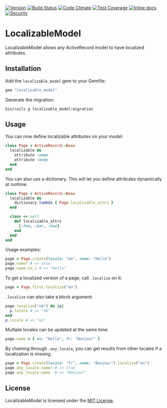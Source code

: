 [![Version](https://img.shields.io/gem/v/localizable_model.svg?style=flat)](https://rubygems.org/gems/localizable_model)
[![Build Status](https://travis-ci.org/anyone-oslo/localizable_model.svg?branch=master)](https://travis-ci.org/anyone-oslo/localizable_model)
[![Code Climate](https://codeclimate.com/github/anyone-oslo/localizable_model/badges/gpa.svg)](https://codeclimate.com/github/anyone-oslo/localizable_model)
[![Test Coverage](https://codeclimate.com/github/anyone-oslo/localizable_model/badges/coverage.svg)](https://codeclimate.com/github/anyone-oslo/localizable_model)
[![Inline docs](http://inch-ci.org/github/anyone-oslo/localizable_model.svg)](http://inch-ci.org/github/anyone-oslo/localizable_model)
[![Security](https://hakiri.io/github/anyone-oslo/localizable_model/master.svg)](https://hakiri.io/github/anyone-oslo/localizable_model/master)

# LocalizableModel

LocalizableModel allows any ActiveRecord model to have localized attributes.

## Installation

Add the `localizable_model` gem to your Gemfile:

``` ruby
gem "localizable_model"
```

Generate the migration:

``` shell
bin/rails g localizable_model:migration
```

## Usage

You can now define localizable attributes on your model:

``` ruby
class Page < ActiveRecord::Base
  localizable do
    attribute :name
    attribute :body
  end
end
```

You can also use a dictionary. This will let you define attributes dynamically
at runtime.

``` ruby
class Page < ActiveRecord::Base
  localizable do
    dictionary lambda { Page.localizable_attrs }
  end

  class << self
    def localizable_attrs
      [:foo, :bar, :baz]
    end
  end
end
```

Usage examples:

``` ruby
page = Page.create(locale: "en", name: "Hello")
page.name? # => true
page.name.to_s # => "Hello"
```

To get a localized version of a page, call `.localize` on it:

``` ruby
page = Page.first.localize("en")
```

`.localize` can also take a block argument:

``` ruby
page.localize("nb") do |p|
  p.locale # => "nb"
end
p.locale # => "en"
```

Multiple locales can be updated at the same time:

``` ruby
page.name = { en: "Hello", fr: "Bonjour" }
```

By chaining through `.any_locale`, you can get results from other locales if
a localization is missing.

``` ruby
page = Page.create(locale: "fr", name: "Bonjour").localize("en")
page.any_locale.name? # => true
page.any_locale.name  # => "Bonjour"
```

## License

LocalizableModel is licensed under the
[MIT License](http://www.opensource.org/licenses/MIT).

